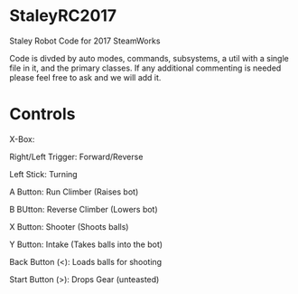 # StaleyRC2017
Staley Robot Code for 2017 SteamWorks

Code is divded by auto modes, commands, subsystems, a util with a single file in it, and the primary classes.
If any additional commenting is needed please feel free to ask and we will add it. 

# Controls
X-Box:

Right/Left Trigger: Forward/Reverse

Left Stick: Turning

A Button: Run Climber (Raises bot)

B BUtton: Reverse Climber (Lowers bot)

X Button: Shooter (Shoots balls)

Y Button: Intake (Takes balls into the bot)

Back Button (<): Loads balls for shooting

Start Button (>): Drops Gear (unteasted)
